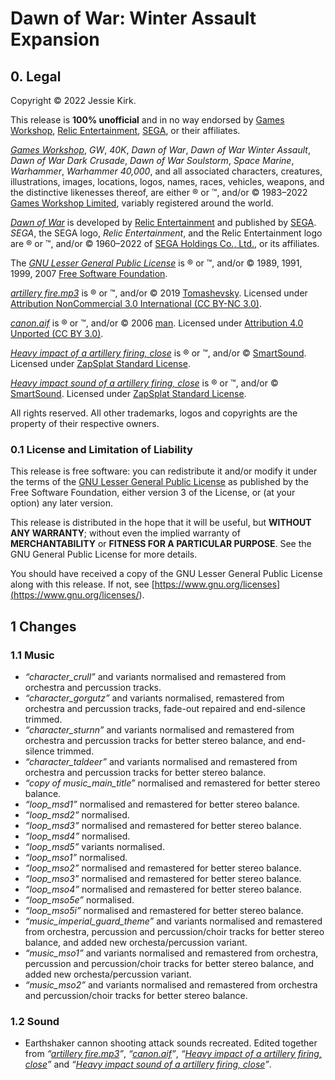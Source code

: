 # Dawn of War: Winter Assault Expansion

## 0. Legal
Copyright © 2022 Jessie Kirk.

This release is __100% unofficial__ and in no way endorsed by [Games Workshop](<https://www.games-workshop.com/>), [Relic Entertainment](<https://www.relic.com/>), [SEGA](<https://www.sega.com/>), or their affiliates.

_[Games Workshop](<https://www.games-workshop.com/>)_, _GW_, _40K_, _Dawn of War_, _Dawn of War Winter Assault_, _Dawn of War Dark Crusade_, _Dawn of War Soulstorm_, _Space Marine_, _Warhammer_, _Warhammer 40,000_, and all associated characters, creatures, illustrations, images, locations, logos, names, races, vehicles, weapons, and the distinctive likenesses thereof, are either ® or ™, and/or © 1983–2022 [Games Workshop Limited](<https://www.games-workshop.com/>), variably registered around the world.

_[Dawn of War](<https://www.dawnofwar.com/>)_ is developed by [Relic Entertainment](<https://www.relic.com/>) and published by [SEGA](<https://www.sega.com/>). _SEGA_, the SEGA logo, _Relic Entertainment_, and the Relic Entertainment logo are ® or ™, and/or © 1960–2022 of [SEGA Holdings Co., Ltd.](<https://www.sega.com/>), or its affiliates.

The _[GNU Lesser General Public License](<https://www.gnu.org/licenses/lgpl-3.0>)_ is ® or ™, and/or © 1989, 1991, 1999, 2007 [Free Software Foundation](<https://www.fsf.org/>).

_[artillery fire.mp3](<https://freesound.org/people/Tomashevsky/sounds/476664/)>)_ is ® or ™, and/or © 2019  [Tomashevsky](<https://freesound.org/people/Tomashevsky/>). Licensed under [Attribution NonCommercial 3.0 International (CC BY-NC 3.0)](<https://creativecommons.org/licenses/by-nc/3.0/>).

_[canon.aif](<https://freesound.org/people/man/sounds/14615/>)_ is ® or ™, and/or © 2006  [man](<https://freesound.org/people/man/>). Licensed under [Attribution 4.0 Unported (CC BY 3.0)](<https://creativecommons.org/licenses/by/3.0/>).

_[Heavy impact of a artillery firing, close](<https://www.zapsplat.com/music/heavy-impact-of-a-artillery-firing-close/>)_ is ® or ™, and/or © [SmartSound](<https://www.zapsplat.com/author/smartsound/>). Licensed under [ZapSplat Standard License](<https://www.zapsplat.com/license-type/standard-license/>).

_[Heavy impact sound of a artillery firing, close](<https://www.zapsplat.com/music/heavy-impact-sound-of-a-artillery-firing-close/>)_ is ® or ™, and/or © [SmartSound](<https://www.zapsplat.com/author/smartsound/>). Licensed under [ZapSplat Standard License](<https://www.zapsplat.com/license-type/standard-license/>).

All rights reserved. All other trademarks, logos and copyrights are the property of their respective owners.

### 0.1 License and Limitation of Liability

This release is free software: you can redistribute it and/or modify it under the terms of the [GNU Lesser General Public License](<https://www.gnu.org/licenses/lgpl-3.0>) as published by the Free Software Foundation, either version 3 of the License, or (at your option) any later version.

This release is distributed in the hope that it will be useful, but __WITHOUT ANY WARRANTY__; without even the implied warranty of __MERCHANTABILITY__ or __FITNESS FOR A PARTICULAR PURPOSE__. See the GNU General Public License for more details.

You should have received a copy of the GNU Lesser General Public License along with this release. If not, see [https://www.gnu.org/licenses](<https://www.gnu.org/licenses/>).

## 1 Changes

### 1.1 Music

* _“character_crull”_ and variants normalised and remastered from orchestra and percussion tracks.
* _“character_gorgutz”_ and variants normalised, remastered from orchestra and percussion tracks, fade-out repaired and end-silence trimmed.
* _“character_sturnn”_ and variants normalised and remastered from orchestra and percussion tracks for better stereo balance, and end-silence trimmed.
* _“character_taldeer”_ and variants normalised and remastered from orchestra and percussion tracks for better stereo balance.
* _“copy of music_main_title”_ normalised and remastered for better stereo balance.
* _“loop_msd1”_ normalised and remastered for better stereo balance.
* _“loop_msd2”_ normalised.
* _“loop_msd3”_ normalised and remastered for better stereo balance.
* _“loop_msd4”_ normalised.
* _“loop_msd5”_ variants normalised.
* _“loop_mso1”_ normalised.
* _“loop_mso2”_ normalised and remastered for better stereo balance.
* _“loop_mso3”_ normalised and remastered for better stereo balance.
* _“loop_mso4”_ normalised and remastered for better stereo balance.
* _“loop_mso5e”_ normalised.
* _“loop_mso5i”_ normalised and remastered for better stereo balance.
* _“music_imperial_guard_theme”_ and variants normalised and remastered from orchestra, percussion and percussion/choir tracks for better stereo balance, and added new orchesta/percussion variant.
* _“music_mso1”_ and variants normalised and remastered from orchestra, percussion and percussion/choir tracks for better stereo balance, and added new orchesta/percussion variant.
* _“music_mso2”_ and variants normalised and remastered from orchestra and percussion/choir tracks for better stereo balance.

### 1.2 Sound

* Earthshaker cannon shooting attack sounds recreated. Edited together from _“[artillery fire.mp3](<https://freesound.org/people/Tomashevsky/sounds/476664/>)”_, _“[canon.aif](<https://freesound.org/people/man/sounds/14615/>)”_, _“[Heavy impact of a artillery firing, close](<https://www.zapsplat.com/music/heavy-impact-of-a-artillery-firing-close/>)”_ and _“[Heavy impact sound of a artillery firing, close](<https://www.zapsplat.com/music/heavy-impact-sound-of-a-artillery-firing-close/>)”_. 
